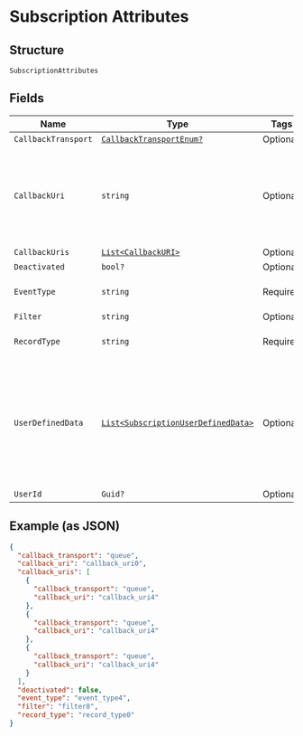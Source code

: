 
# Subscription Attributes

## Structure

`SubscriptionAttributes`

## Fields

| Name | Type | Tags | Description |
|  --- | --- | --- | --- |
| `CallbackTransport` | [`CallbackTransportEnum?`](../../doc/models/callback-transport-enum.md) | Optional | - |
| `CallbackUri` | `string` | Optional | Deprecated. Please use callback_uris instead<br>**Constraints**: *Pattern*: `^[A-Za-z0-9 .,@:\&\?=\/\-_]*$` |
| `CallbackUris` | [`List<CallbackURI>`](../../doc/models/callback-uri.md) | Optional | - |
| `Deactivated` | `bool?` | Optional | - |
| `EventType` | `string` | Required | **Constraints**: *Pattern*: `^[A-Za-z_-]*$` |
| `Filter` | `string` | Optional | - |
| `RecordType` | `string` | Required | **Constraints**: *Pattern*: `^[A-Za-z_-]*$` |
| `UserDefinedData` | [`List<SubscriptionUserDefinedData>`](../../doc/models/subscription-user-defined-data.md) | Optional | All purpose list of key-value pairs to store specific data for the associated subscription.<br>**Constraints**: *Maximum Items*: `5` |
| `UserId` | `Guid?` | Optional | - |

## Example (as JSON)

```json
{
  "callback_transport": "queue",
  "callback_uri": "callback_uri0",
  "callback_uris": [
    {
      "callback_transport": "queue",
      "callback_uri": "callback_uri4"
    },
    {
      "callback_transport": "queue",
      "callback_uri": "callback_uri4"
    },
    {
      "callback_transport": "queue",
      "callback_uri": "callback_uri4"
    }
  ],
  "deactivated": false,
  "event_type": "event_type4",
  "filter": "filter8",
  "record_type": "record_type0"
}
```

